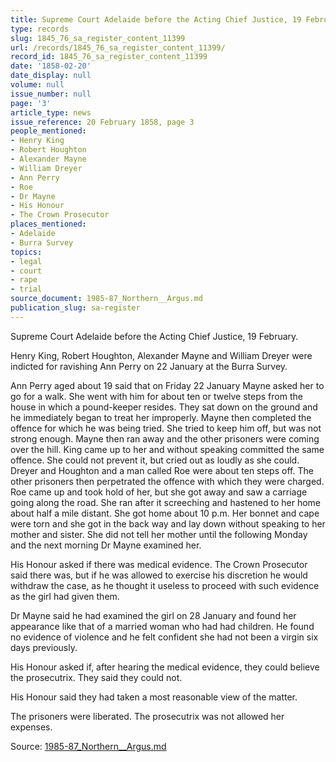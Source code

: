 ```yaml
---
title: Supreme Court Adelaide before the Acting Chief Justice, 19 February.
type: records
slug: 1845_76_sa_register_content_11399
url: /records/1845_76_sa_register_content_11399/
record_id: 1845_76_sa_register_content_11399
date: '1858-02-20'
date_display: null
volume: null
issue_number: null
page: '3'
article_type: news
issue_reference: 20 February 1858, page 3
people_mentioned:
- Henry King
- Robert Houghton
- Alexander Mayne
- William Dreyer
- Ann Perry
- Roe
- Dr Mayne
- His Honour
- The Crown Prosecutor
places_mentioned:
- Adelaide
- Burra Survey
topics:
- legal
- court
- rape
- trial
source_document: 1985-87_Northern__Argus.md
publication_slug: sa-register
---
```


Supreme Court Adelaide before the Acting Chief Justice, 19 February.

Henry King, Robert Houghton, Alexander Mayne and William Dreyer were indicted for ravishing Ann Perry on 22 January at the Burra Survey.

Ann Perry aged about 19 said that on Friday 22 January Mayne asked her to go for a walk.  She went with him for about ten or twelve steps from the house in which a pound-keeper resides.  They sat down on the ground and he immediately began to treat her improperly.  Mayne then completed the offence for which he was being tried.  She tried to keep him off, but was not strong enough.  Mayne then ran away and the other prisoners were coming over the hill.  King came up to her and without speaking committed the same offence.  She could not prevent it, but cried out as loudly as she could.  Dreyer and Houghton and a man called Roe were about ten steps off.  The other prisoners then perpetrated the offence with which they were charged.  Roe came up and took hold of her, but she got away and saw a carriage going along the road.  She ran after it screeching and hastened to her home about half a mile distant.  She got home about 10 p.m.  Her bonnet and cape were torn and she got in the back way and lay down without speaking to her mother and sister.  She did not tell her mother until the following Monday and the next morning Dr Mayne examined her.

His Honour asked if there was medical evidence.  The Crown Prosecutor said there was, but if he was allowed to exercise his discretion he would withdraw the case, as he thought it useless to proceed with such evidence as the girl had given them.

Dr Mayne said he had examined the girl on 28 January and found her appearance like that of a married woman who had had children.  He found no evidence of violence and he felt confident she had not been a virgin six days previously.

His Honour asked if, after hearing the medical evidence, they could believe the prosecutrix.  They said they could not.

His Honour said they had taken a most reasonable view of the matter.

The prisoners were liberated.  The prosecutrix was not allowed her expenses.

Source: [1985-87_Northern__Argus.md](/downloads/markdown/1985-87_Northern__Argus.md)
